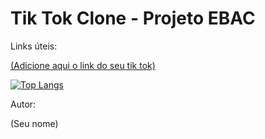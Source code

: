 
# Tik Tok Clone - Projeto EBAC

Links úteis:

[(Adicione aqui o link do seu tik tok)](https://tiktok---jornada-5ee9a.web.app/)



[![Top Langs](https://github-readme-stats.vercel.app/api/top-langs/?username=NOMEDEEXEMPLO)](https://github.com/anuraghazra/github-readme-stats)

Autor:

(Seu nome)
